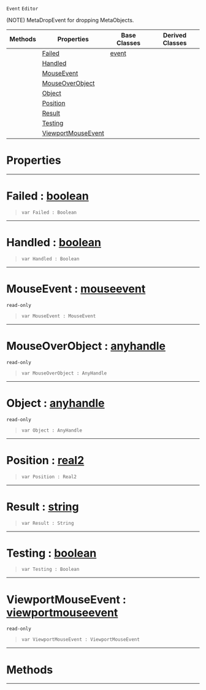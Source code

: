  `Event` `Editor`



(NOTE) MetaDropEvent for dropping MetaObjects.

|Methods|Properties|Base Classes|Derived Classes|
|---|---|---|---|
| |[ Failed](https://github.com/ZilchEngine/ZilchDocs/blob/master/code_reference/class_reference/metadropevent.markdown#failed-zilch-engine-docum)|[event](https://github.com/ZilchEngine/ZilchDocs/blob/master/code_reference/class_reference/event.markdown)| |
| |[ Handled](https://github.com/ZilchEngine/ZilchDocs/blob/master/code_reference/class_reference/metadropevent.markdown#handled-zilch-engine-docu)| | |
| |[ MouseEvent](https://github.com/ZilchEngine/ZilchDocs/blob/master/code_reference/class_reference/metadropevent.markdown#mouseevent-zilch-engine-d)| | |
| |[ MouseOverObject](https://github.com/ZilchEngine/ZilchDocs/blob/master/code_reference/class_reference/metadropevent.markdown#mouseoverobject-zilch-eng)| | |
| |[ Object](https://github.com/ZilchEngine/ZilchDocs/blob/master/code_reference/class_reference/metadropevent.markdown#object-zilch-engine-docum)| | |
| |[ Position](https://github.com/ZilchEngine/ZilchDocs/blob/master/code_reference/class_reference/metadropevent.markdown#position-zilch-engine-doc)| | |
| |[ Result](https://github.com/ZilchEngine/ZilchDocs/blob/master/code_reference/class_reference/metadropevent.markdown#result-zilch-engine-docum)| | |
| |[ Testing](https://github.com/ZilchEngine/ZilchDocs/blob/master/code_reference/class_reference/metadropevent.markdown#testing-zilch-engine-docu)| | |
| |[ ViewportMouseEvent](https://github.com/ZilchEngine/ZilchDocs/blob/master/code_reference/class_reference/metadropevent.markdown#viewportmouseevent-zero)| | |


 #  Properties


---  
 #  Failed : [boolean](https://github.com/ZilchEngine/ZilchDocs/blob/master/code_reference/nada_base_types/boolean.markdown)

> 
> ``` lang=cpp, name=Nada
> var Failed : Boolean


---  
 #  Handled : [boolean](https://github.com/ZilchEngine/ZilchDocs/blob/master/code_reference/nada_base_types/boolean.markdown)

> 
> ``` lang=cpp, name=Nada
> var Handled : Boolean


---  
 #  MouseEvent : [mouseevent](https://github.com/ZilchEngine/ZilchDocs/blob/master/code_reference/class_reference/mouseevent.markdown)

 `read-only`

> 
> ``` lang=cpp, name=Nada
> var MouseEvent : MouseEvent


---  
 #  MouseOverObject : [anyhandle](https://github.com/ZilchEngine/ZilchDocs/blob/master/code_reference/nada_base_types/anyhandle.markdown)

 `read-only`

> 
> ``` lang=cpp, name=Nada
> var MouseOverObject : AnyHandle


---  
 #  Object : [anyhandle](https://github.com/ZilchEngine/ZilchDocs/blob/master/code_reference/nada_base_types/anyhandle.markdown)

 `read-only`

> 
> ``` lang=cpp, name=Nada
> var Object : AnyHandle


---  
 #  Position : [real2](https://github.com/ZilchEngine/ZilchDocs/blob/master/code_reference/nada_base_types/real2.markdown)

> 
> ``` lang=cpp, name=Nada
> var Position : Real2


---  
 #  Result : [string](https://github.com/ZilchEngine/ZilchDocs/blob/master/code_reference/nada_base_types/string.markdown)

> 
> ``` lang=cpp, name=Nada
> var Result : String


---  
 #  Testing : [boolean](https://github.com/ZilchEngine/ZilchDocs/blob/master/code_reference/nada_base_types/boolean.markdown)

> 
> ``` lang=cpp, name=Nada
> var Testing : Boolean


---  
 #  ViewportMouseEvent : [viewportmouseevent](https://github.com/ZilchEngine/ZilchDocs/blob/master/code_reference/class_reference/viewportmouseevent.markdown)

 `read-only`

> 
> ``` lang=cpp, name=Nada
> var ViewportMouseEvent : ViewportMouseEvent


---  
 #  Methods


---  
 

 